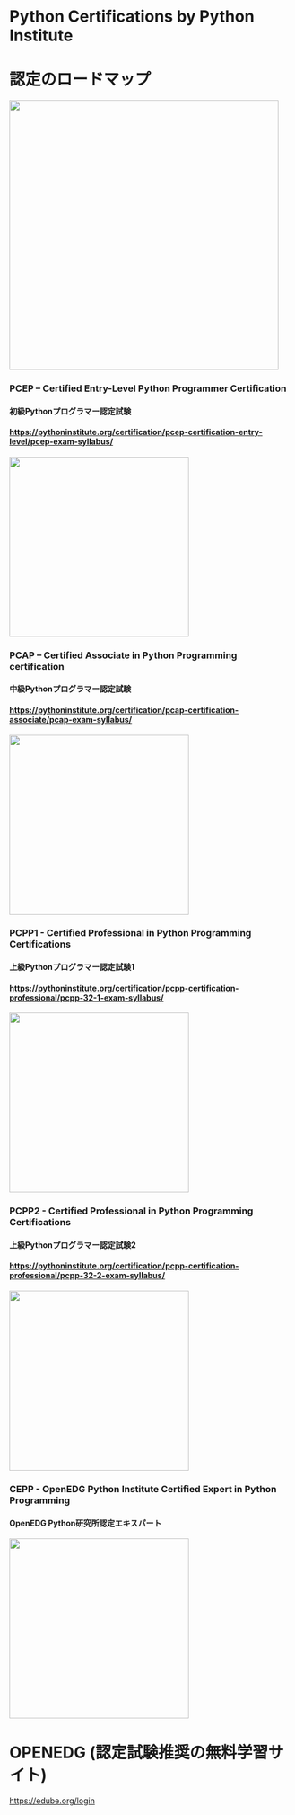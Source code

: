 # Python Certifications by Python Institute
# 認定のロードマップ
<img src="https://pythoninstitute.org/wp-content/uploads/2019/03/PCEP-1.png" width="480">

### PCEP – Certified Entry-Level Python Programmer Certification

#### 初級Pythonプログラマー認定試験

#### https://pythoninstitute.org/certification/pcep-certification-entry-level/pcep-exam-syllabus/

<img src="https://images.youracclaim.com/size/340x340/images/d8017c77-3cc0-4fdf-8e17-62e50632812e/bronze_1_small.png" width="320">

### PCAP – Certified Associate in Python Programming certification

#### 中級Pythonプログラマー認定試験

#### https://pythoninstitute.org/certification/pcap-certification-associate/pcap-exam-syllabus/

<img src="https://images.youracclaim.com/size/340x340/images/9ba65b84-382b-4968-b93b-e9fb399c0e29/silver_2_small.png" width="320">

### PCPP1 - Certified Professional in Python Programming Certifications

#### 上級Pythonプログラマー認定試験1

#### https://pythoninstitute.org/certification/pcpp-certification-professional/pcpp-32-1-exam-syllabus/

<img src="https://images.youracclaim.com/size/340x340/images/cbade287-9cd3-4073-9a4b-8ea7165d4ee0/gold_3_small.png" width="320">

### PCPP2 - Certified Professional in Python Programming Certifications

#### 上級Pythonプログラマー認定試験2

#### https://pythoninstitute.org/certification/pcpp-certification-professional/pcpp-32-2-exam-syllabus/

<img src="https://pythoninstitute.org/wp-content/uploads/2019/03/gold-4-small-1.png" width="320">

### CEPP - OpenEDG Python Institute Certified Expert in Python Programming

#### OpenEDG Python研究所認定エキスパート

<img src="https://pythoninstitute.org/wp-content/uploads/2019/03/expert-1.png" width="320">

# OPENEDG (認定試験推奨の無料学習サイト)
https://edube.org/login

